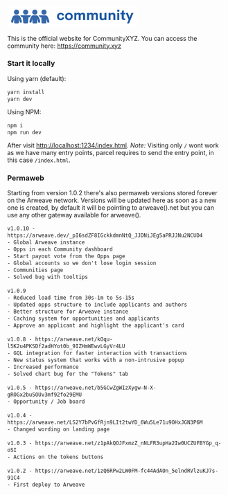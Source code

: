 <img src="src/assets/images/logo.svg" width="300px">

This is the official website for CommunityXYZ.
You can access the community here: https://community.xyz

### Start it locally
Using yarn (default):
```
yarn install
yarn dev
```

Using NPM:
```
npm i
npm run dev
```
After visit [http://localhost:1234/index.html](http://localhost:1234/index.html).
*Note:* Visiting only `/` wont work as we have many entry points, parcel requires to send the entry point, in this case `/index.html`.


### Permaweb
Starting from version 1.0.2 there's also permaweb versions stored forever on the Arweave network.
Versions will be updated here as soon as a new one is created, by default it will be pointing to arweave().net but you can use any other gateway available for arweave().

```
v1.0.10 - https://arweave.dev/_pI6sdZF8IGckkdmnNtQ_JJDNiJEg5aPRJJNu2NCUD4
- Global Arweave instance
- Opps in each Community dashboard
- Start payout vote from the Opps page
- Global accounts so we don't lose login session
- Communities page
- Solved bug with tooltips

v1.0.9
- Reduced load time from 30s-1m to 5s-15s
- Updated opps structure to include applicants and authors
- Better structure for Arweave instance
- Caching system for opportunities and applicants
- Approve an applicant and highlight the applicant's card

v1.0.8 - https://arweave.net/kOqu-l5K2u4PKSDf2adHYot0b_9IZHmWEwvLGyVr4LU
- GQL integration for faster interaction with transactions
- New status system that works with a non-intrusive popup
- Increased performance
- Solved chart bug for the "Tokens" tab 

v1.0.5 - https://arweave.net/b5GCwZgWIzXygw-N-X-gROGx2buSOUv3mf92fo29EMU
- Opportunity / Job board

v1.0.4 - https://arweave.net/LS2Y7bPvGfRjn9LIt2twYD_6Wu5Le71u9OHxJGN3P6M
- Changed wording on landing page

v1.0.3 - https://arweave.net/z1pAkQOJFxmzZ_nNLFR3upHa2Iw0UCZUFBYGp_q-oSI
- Actions on the tokens buttons

v1.0.2 - https://arweave.net/1zQ6RPw2LW0FM-fc44AdAOn_5elndRVlzuKJ7s-91C4
- First deploy to Arweave
```